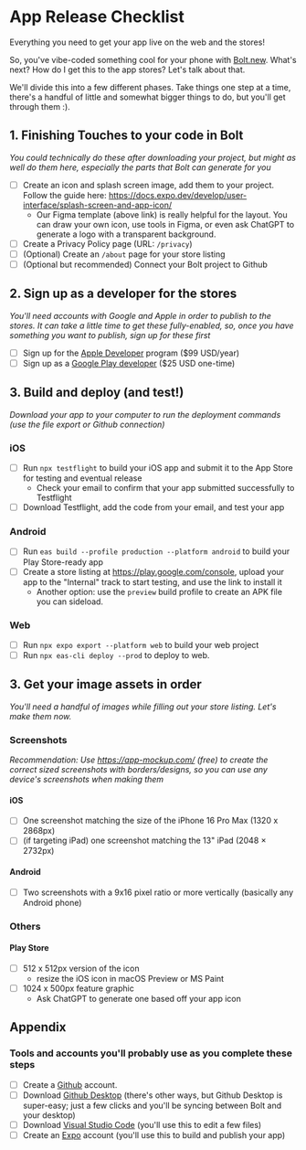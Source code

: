 # App Release Checklist
Everything you need to get your app live on the web and the stores!

So, you've vibe-coded something cool for your phone with [Bolt.new](https://bolt.new). What's next? How do I get this to the app stores? Let's talk about that.

We'll divide this into a few different phases. Take things one step at a time, there's a handful of little and somewhat bigger things to do, but you'll get through them :).

## 1. Finishing Touches to your code in Bolt
_You could technically do these after downloading your project, but might as well do them here, especially the parts that Bolt can generate for you_
- [ ] Create an icon and splash screen image, add them to your project. Follow the guide here: https://docs.expo.dev/develop/user-interface/splash-screen-and-app-icon/
  - Our Figma template (above link) is really helpful for the layout. You can draw your own icon, use tools in Figma, or even ask ChatGPT to generate a logo with a transparent background.
- [ ] Create a Privacy Policy page (URL: `/privacy`)
- [ ] (Optional) Create an `/about` page for your store listing
- [ ] (Optional but recommended) Connect your Bolt project to Github

## 2. Sign up as a developer for the stores
_You'll need accounts with Google and Apple in order to publish to the stores. It can take a little time to get these fully-enabled, so, once you have something you want to publish, sign up for these first_
- [ ] Sign up for the [Apple Developer](https://developer.apple.com/) program ($99 USD/year)
- [ ] Sign up as a [Google Play developer](https://play.google.com/console/u/0/signup) ($25 USD one-time)

## 3. Build and deploy (and test!)
_Download your app to your computer to run the deployment commands (use the file export or Github connection)_

### iOS
- [ ] Run `npx testflight` to build your iOS app and submit it to the App Store for testing and eventual release
  - Check your email to confirm that your app submitted successfully to Testflight
- [ ] Download Testflight, add the code from your email, and test your app

### Android
- [ ] Run `eas build --profile production --platform android` to build your Play Store-ready app
- [ ] Create a store listing at https://play.google.com/console, upload your app to the "Internal" track to start testing, and use the link to install it
  - Another option: use the `preview` build profile to create an APK file you can sideload.

### Web
- [ ] Run `npx expo export --platform web` to build your web project
- [ ] Run `npx eas-cli deploy --prod` to deploy to web.

## 3. Get your image assets in order
_You'll need a handful of images while filling out your store listing. Let's make them now._

### Screenshots
_Recommendation: Use https://app-mockup.com/ (free) to create the correct sized screenshots with borders/designs, so you can use any device's screenshots when making them_

#### iOS
- [ ] One screenshot matching the size of the iPhone 16 Pro Max (1320 x 2868px)
- [ ] (if targeting iPad) one screenshot matching the 13" iPad (2048 × 2732px)

#### Android
- [ ] Two screenshots with a 9x16 pixel ratio or more vertically (basically any Android phone)

### Others

#### Play Store
- [ ] 512 x 512px version of the icon
  - resize the iOS icon in macOS Preview or MS Paint
- [ ] 1024 x 500px feature graphic
  - Ask ChatGPT to generate one based off your app icon

## Appendix

### Tools and accounts you'll probably use as you complete these steps

- [ ] Create a [Github](https://github.com) account.
- [ ] Download [Github Desktop](https://github.com/apps/desktop) (there's other ways, but Github Desktop is super-easy; just a few clicks and you'll be syncing between Bolt and your desktop)
- [ ] Download [Visual Studio Code](https://code.visualstudio.com/) (you'll use this to edit a few files)
- [ ] Create an [Expo](https://expo.dev) account (you'll use this to build and publish your app)
